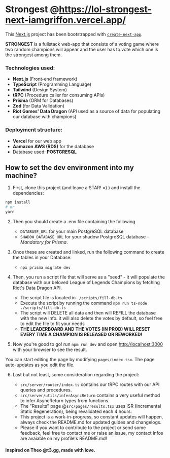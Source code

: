 # Strongest @https://lol-strongest-next-iamgriffon.vercel.app/

This [Next.js](https://nextjs.org/) project has been bootstrapped with [`create-next-app`](https://github.com/vercel/next.js/tree/canary/packages/create-next-app).

**STRONGEST** is a fullstack web-app that consists of a voting game where two random champions will appear and the user has to vote which one is the strongest among them.

### Technologies used:

- **Next.js** (Front-end framework)
- **TypeScript**  (Programming Language)
- **Tailwind**  (Design System)
- **tRPC** (Procedure caller for consuming APIs)
- **Prisma** (ORM for Databases)
- **Zod** (for Data Validation)
- **Riot Games' Data Dragon** (API used as a source of data for populating our database with champions)

### Deployment structure:

- **Vercel** for our web app
- **Aamazon AWS (RDS)** for the database
- Database used: **POSTGRESQL**

## How to set the dev environment into my machine?

1. First, clone this project (and leave a STAR! =) ) and install the dependencies:

```bash
npm install
# or
yarn
```

2. Then you should create a .env file containing the following

    -  ```DATABASE_URL``` for your main PostgreSQL database
    - ```SHADOW_DATABASE_URL``` for your shadow PostgreSQL database - *Mandatory for Prisma*.
  

3.  Once these are created and linked, run the following command to create the tables in your Database:
    - ```npx prisma migrate dev```
  
4. Then, you run a script file that will serve as a "seed" - it will populate the database with our beloved League of Legends Champions by fetching Riot's Data Dragon API.
    - The script file is located in ```./scripts/fill-db.ts```
    - Execute the script by running the command ```npm run ts-node ./scripts/fill-db.ts```
    - The script will DELETE all data and then will REFILL the database with the new info. it will also delete the votes by default, so feel free to edit the file to fit your needs
    - **THE LEADERBOARD AND THE VOTES (IN PROD) WILL RESET EVERY TIME A CHAMPION IS RELEASED OR REWORKED!**

5. Now you're good to go! run ```npm run dev``` and open [http://localhost:3000](http://localhost:3000) with your browser to see the result.

You can start editing the page by modifying `pages/index.tsx`. The page auto-updates as you edit the file.

6. Last but not least, some consideration regarding the project: 

    - ```src/server/router/index.ts``` contains our tRPC routes with our API queries and procedures.
    - ```src/server/utils/inferAsyncReturn``` contains a very useful method to infer AsyncReturn types from functions.
    - The "Results" page @```src/pages/results.tsx``` uses ISR (Incremental Static Regeneration), being revalidated each 4 hours.
    - This project is a work-in-progress, so constant updates will happen, always check the README.md for updated guides and changelogs.
    - Please if you want to contribute to the project or send some feedback, feel free to contact me or raise an issue,  my contact Infos are avaiable on my profile's README.md!


#### Inspired on Theo @t3.gg, made with love.
